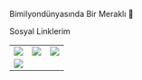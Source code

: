Bimilyondünyasında Bir Meraklı 🤣

<table class="center">
<tr> 
         Sosyal Linklerim
 </tr>
<tr>
  
<td><a href="https://instagram.com/hakandinger">
<img src="https://img.shields.io/badge/Instagram-E4405F?style=for-the-badge&logo=instagram&logoColor=white">
</a> 
<td><a href="https://twitter.com/dinger_hakan">
<img src="https://img.shields.io/badge/Twitter-1DA1F2?style=for-the-badge&logo=twitter&logoColor=white">
</a>
<td><a href="https://github.com/hakandinger">
<img src="https://img.shields.io/badge/GitHub-100000?style=for-the-badge&logo=github&logoColor=white">
  </a> </tr>
  <tr>

<td><a href="mailto:hdngr@hotmail.com.tr">
<img src="https://img.shields.io/badge/Gmail-D14836?style=for-the-badge&logo=gmail&logoColor=white">
</a>

  </tr>
</table>

<br></br>

